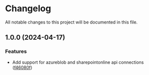 # Changelog

All notable changes to this project will be documented in this file.

## 1.0.0 (2024-04-17)


### Features

* Add support for azureblob and sharepointonline api connections ([f46080f](https://github.com/fdmsantos/terraform-azurerm-api-connections/commit/f46080f5b5759e732f96dfa54f1de76260524819))
